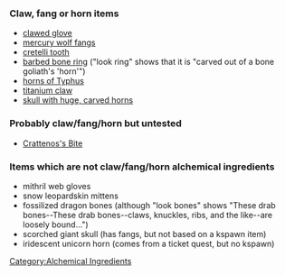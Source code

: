 ### Claw, fang or horn items

-   [clawed glove](Clawed_Glove.md "wikilink")
-   [mercury wolf fangs](Mercury_Wolf_Fangs.md "wikilink")
-   [cretelli tooth](Cretelli_tooth.md "wikilink")
-   [barbed bone ring](Barbed_Bone_Ring.md "wikilink") ("look ring"
    shows that it is "carved out of a bone goliath's 'horn'")
-   [horns of Typhus](Horns_Of_Typhus.md "wikilink")
-   [titanium claw](Titanium_Claw.md "wikilink")
-   [skull with huge, carved
    horns](Skull_With_Huge,_Curved_Horns.md "wikilink")

### Probably claw/fang/horn but untested

-   [Crattenos's Bite](Crattenos%27s_Bite.md "wikilink")

### Items which are not claw/fang/horn alchemical ingredients

-   mithril web gloves
-   snow leopardskin mittens
-   fossilized dragon bones (although "look bones" shows "These drab
    bones--These drab bones--claws, knuckles, ribs, and the like--are
    loosely bound…")
-   scorched giant skull (has fangs, but not based on a kspawn item)
-   iridescent unicorn horn (comes from a ticket quest, but no kspawn)

[Category:Alchemical
Ingredients](Category:Alchemical_Ingredients "wikilink")
